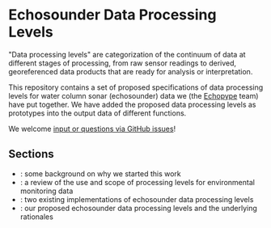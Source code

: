 # Echosounder Data Processing Levels

"Data processing levels" are categorization of the continuum of data at different stages of processing, from raw sensor readings to derived, georeferenced data products that are ready for analysis or interpretation.

This repository contains a set of proposed specifications of data processing levels for water column sonar (echosounder) data we (the [Echopype](https://echopype.readthedocs.io) team) have put together. We have added the proposed data processing levels as prototypes into the output data of different functions.

We welcome [input or questions via GitHub issues](https://github.com/OSOceanAcoustics/echolevels/issues/new)!


## Sections

- [](./background.md): some background on why we started this work
- [](./review): a review of the use and scope of processing levels for environmental monitoring data
- [](./levels_existing.md): two existing implementations of echosounder data processing levels
- [](./levels_proposed.md): our proposed echosounder data processing levels and the underlying rationales
